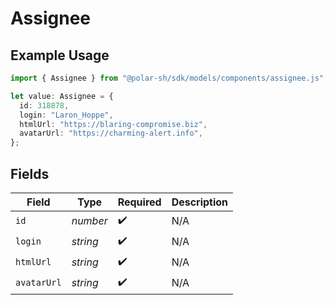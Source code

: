 # Assignee

## Example Usage

```typescript
import { Assignee } from "@polar-sh/sdk/models/components/assignee.js";

let value: Assignee = {
  id: 318878,
  login: "Laron_Hoppe",
  htmlUrl: "https://blaring-compromise.biz",
  avatarUrl: "https://charming-alert.info",
};
```

## Fields

| Field              | Type               | Required           | Description        |
| ------------------ | ------------------ | ------------------ | ------------------ |
| `id`               | *number*           | :heavy_check_mark: | N/A                |
| `login`            | *string*           | :heavy_check_mark: | N/A                |
| `htmlUrl`          | *string*           | :heavy_check_mark: | N/A                |
| `avatarUrl`        | *string*           | :heavy_check_mark: | N/A                |